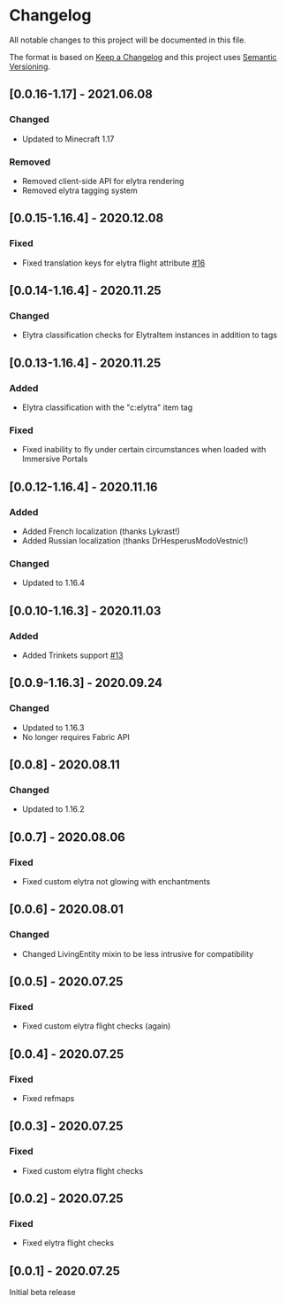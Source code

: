 # Changelog
All notable changes to this project will be documented in this file.

The format is based on [Keep a Changelog](http://keepachangelog.com/en/1.0.0/) and this project uses [Semantic Versioning](http://semver.org/spec/v2.0.0.html).

## [0.0.16-1.17] - 2021.06.08
### Changed
- Updated to Minecraft 1.17
### Removed
- Removed client-side API for elytra rendering
- Removed elytra tagging system

## [0.0.15-1.16.4] - 2020.12.08
### Fixed
- Fixed translation keys for elytra flight attribute [#16](https://github.com/TheIllusiveC4/Caelus/issues/16)

## [0.0.14-1.16.4] - 2020.11.25
### Changed
- Elytra classification checks for ElytraItem instances in addition to tags

## [0.0.13-1.16.4] - 2020.11.25
### Added
- Elytra classification with the "c:elytra" item tag
### Fixed
- Fixed inability to fly under certain circumstances when loaded with Immersive Portals

## [0.0.12-1.16.4] - 2020.11.16
### Added
- Added French localization (thanks Lykrast!)
- Added Russian localization (thanks DrHesperusModoVestnic!)
### Changed
- Updated to 1.16.4

## [0.0.10-1.16.3] - 2020.11.03
### Added
- Added Trinkets support [#13](https://github.com/TheIllusiveC4/Caelus/issues/13)

## [0.0.9-1.16.3] - 2020.09.24
### Changed
- Updated to 1.16.3
- No longer requires Fabric API

## [0.0.8] - 2020.08.11
### Changed
- Updated to 1.16.2

## [0.0.7] - 2020.08.06
### Fixed
- Fixed custom elytra not glowing with enchantments

## [0.0.6] - 2020.08.01
### Changed
- Changed LivingEntity mixin to be less intrusive for compatibility

## [0.0.5] - 2020.07.25
### Fixed
- Fixed custom elytra flight checks (again)

## [0.0.4] - 2020.07.25
### Fixed
- Fixed refmaps

## [0.0.3] - 2020.07.25
### Fixed
- Fixed custom elytra flight checks

## [0.0.2] - 2020.07.25
### Fixed
- Fixed elytra flight checks

## [0.0.1] - 2020.07.25
Initial beta release